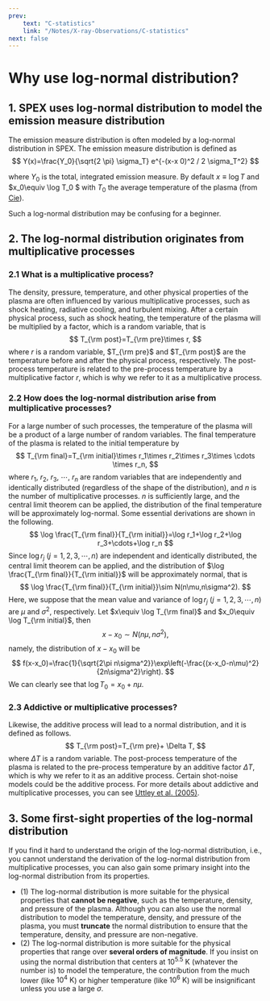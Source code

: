 ```yaml
---
prev: 
    text: "C-statistics"
    link: "/Notes/X-ray-Observations/C-statistics"
next: false
---
```


# Why use log-normal distribution?

## 1. SPEX uses log-normal distribution to model the emission measure distribution

The emission measure distribution is often modeled by a log-normal distribution in SPEX. The emission measure distribution is defined as
$$
Y(x)=\frac{Y_0}{\sqrt{2 \pi} \sigma_T} e^{-(x-x 0)^2 / 2 \sigma_T^2}
$$

where $Y_0$ is the total, integrated emission measure. By default $x\equiv \log T$ and $x_0\equiv \log T_0
$ with $T_0$ the average temperature of the plasma (from [Cie](https://spex-xray.github.io/spex-help/models/cie.html)).

Such a log-normal distribution may be confusing for a beginner.

## 2. The log-normal distribution originates from multiplicative processes

### 2.1 What is a multiplicative process?

The density, pressure, temperature, and other physical properties of the plasma are often influenced by various multiplicative processes, such as shock heating, radiative cooling, and turbulent mixing.
After a certain physical process, such as shock heating, the temperature of the plasma will be multiplied by a factor, which is a random variable, that is
$$
T_{\rm post}=T_{\rm pre}\times r,
$$
where $r$ is a random variable, $T_{\rm pre}$ and $T_{\rm post}$ are the temperature before and after the physical process, respectively.
The post-process temperature is related to the pre-process temperature by a multiplicative factor $r$, which is why we refer to it as a multiplicative process.

### 2.2 How does the log-normal distribution arise from multiplicative processes?

For a large number of such processes, the temperature of the plasma will be a product of a large number of random variables.
The final temperature of the plasma is related to the initial temperature by
$$
T_{\rm final}=T_{\rm initial}\times r_1\times r_2\times r_3\times \cdots \times r_n,
$$
where $r_1$, $r_2$, $r_3$, $\cdots$, $r_n$ are random variables that are independently and identically distributed (regardless of the shape of the distribution), and $n$ is the number of multiplicative processes.
$n$ is sufficiently large, and the central limit theorem can be applied, the distribution of the final temperature will be approximately log-normal.
Some essential derivations are shown in the following.
$$
\log \frac{T_{\rm final}}{T_{\rm initial}}=\log r_1+\log r_2+\log r_3+\cdots+\log r_n
$$
Since $\log r_{j}$ ($j=1,2,3,\cdots,n$) are independent and identically distributed, the central limit theorem can be applied, and the distribution of $\log \frac{T_{\rm final}}{T_{\rm initial}}$ will be approximately normal, that is 
$$
\log \frac{T_{\rm final}}{T_{\rm initial}}\sim N(n\mu,n\sigma^2).
$$
Here, we suppose that the mean value and variance of $\log r_{j}$ ($j=1,2,3,\cdots,n$) are $\mu$ and $\sigma^2$, respectively.
Let $x\equiv \log T_{\rm final}$ and $x_0\equiv \log T_{\rm initial}$, then
$$
x-x_0\sim N(n\mu,n\sigma^2),
$$
namely, the distribution of $x-x_0$ will be
$$
f(x-x_0)=\frac{1}{\sqrt{2\pi n\sigma^2}}\exp\left(-\frac{(x-x_0-n\mu)^2}{2n\sigma^2}\right).
$$
We can clearly see that $\log T_{0} = x_{0}+n\mu$.

### 2.3 Addictive or multiplicative processes?

Likewise, the additive process will lead to a normal distribution, and it is defined as follows.
$$
T_{\rm post}=T_{\rm pre}+ \Delta T,
$$
where $\Delta T$ is a random variable.
The post-process temperature of the plasma is related to the pre-process temperature by an additive factor $\Delta T$, which is why we refer to it as an additive process.
Certain shot-noise models could be the additive process. For more details about addictive and multiplicative processes, you can see [Uttley et al. (2005)](https://ui.adsabs.harvard.edu/abs/2005MNRAS.359..345U/abstract).

## 3. Some first-sight properties of the log-normal distribution

If you find it hard to understand the origin of the log-normal distribution, i.e., you cannot understand the derivation of the log-normal distribution from multiplicative processes, you can also gain some primary insight into the log-normal distribution from its properties.

- (1) The log-normal distribution is more suitable for the physical properties that **cannot be negative**, such as the temperature, density, and pressure of the plasma.
Although you can also use the normal distribution to model the temperature, density, and pressure of the plasma, you must **truncate** the normal distribution to ensure that the temperature, density, and pressure are non-negative.
- (2) The log-normal distribution is more suitable for the physical properties that range over **several orders of magnitude**.
If you insist on using the normal distribution that centers at $10^{5.5}~\mathrm{K}$ (whatever the number is) to model the temperature, the contribution from the much lower (like $10^{4}~\mathrm{K}$) or higher temperature (like $10^{6}~\mathrm{K}$) will be insignificant unless you use a large $\sigma$.
